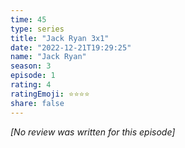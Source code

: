 ```yaml
---
time: 45
type: series
title: "Jack Ryan 3x1"
date: "2022-12-21T19:29:25"
name: "Jack Ryan"
season: 3
episode: 1
rating: 4
ratingEmoji: ⭐️⭐️⭐️⭐️
share: false
---
```


_[No review was written for this episode]_
